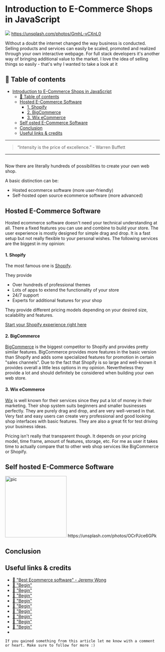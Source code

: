 # Introduction to E-Commerce Shops in JavaScript

[<img src="https://images.unsplash.com/photo-1431347602106-1608ccc66b67?dpr=2&auto=format&fit=crop&w=767&h=467&q=80&cs=tinysrgb&crop=&bg=">](
https://unsplash.com/photos/GmhL-vCXnL0)
https://unsplash.com/photos/GmhL-vCXnL0

Without a doubt the internet changed the way business is conducted. Selling products and services can easily be scaled, promoted and realized through your own interactive webpage. For full stack developers it's another way of bringing additional value to the market. I love the idea of selling things so easily - that's why I wanted to take a look at it


## 📄 Table of contents


<!-- toc orderedList:0 depthFrom:1 depthTo:6 -->

* [Introduction to E-Commerce Shops in JavaScript](#introduction-to-e-commerce-shops-in-javascript)
  * [📄 Table of contents](#table-of-contents)
  * [Hosted E-Commerce Software](#hosted-e-commerce-software)
      * [1. Shopify](#1-shopify)
      * [2. BigCommerce](#2-bigcommerce)
      * [3. Wix eCommerce](#3-wix-ecommerce)
  * [Self osted E-Commerce Software](#self-osted-e-commerce-software)
  * [Conclusion](#conclusion)
  * [Useful links & credits](#useful-links-credits)

<!-- tocstop -->



---

>“Intensity is the price of excellence.” - Warren Buffett

---
##

Now there are literally hundreds of possibilities to create your own web shop.

A basic distinction can be:
- Hosted ecommerce software (more user-friendly)
- Self-hosted open source ecommerce software (more advanced)

## Hosted E-Commerce Software

Hosted ecommerce software doesn't need your technical understanding at all. There a fixed features you can use and combine to build your store. The user experience is mostly designed for simple drag and drop. It is a fast setup but not really flexible to your personal wishes. The following services are the biggest in my opinion:

#### 1. Shopify

The most famous one is [Shopify](https://www.shopify.com/).

They provide
- Over hundreds of professional themes
- Lots of apps to extend the functionality of your store
- 24/7 support
- Experts for additional features for your shop

They provide different pricing models depending on your desired size, scalability and features.

[Start your Shopify experience right here]()

#### 2. BigCommerce

[BigCommerce](https://www.bigcommerce.com/) is the biggest competitor to Shopify and provides pretty similar features. BigCommerce provides more features in the basic version than Shopify and adds some specialized features for promotion in certain "sales channels". Due to the fact that Shopify is so large and well-known it provides overall a little less options in my opinion. Nevertheless they provide a lot and should definitely be considered when building your own web store.

#### 3. Wix eCommerce

[Wix](https://wix.com/) is well known for their services since they put a lot of money in their marketing.
Their shop system suits beginners and smaller businesses perfectly. They are purely drag and drop, and are very well-versed in that. Very fast and easy users can create very professional and good looking shop interfaces with basic features.
They are also a great fit for test driving your business ideas.

Pricing isn't really that transparent though. It depends on your pricing model, time frame, amount of features, storage, etc. For me as user it takes time to actually compare that to other web shop services like BigCommerce or Shopify.

## Self hosted E-Commerce Software







<img src="https://images.unsplash.com/photo-1475650522725-015d35677789?dpr=2&auto=format&fit=crop&w=767&h=511&q=80&cs=tinysrgb&crop=&bg=" alt="pic" height="200"/>
https://unsplash.com/photos/OCrPJce6GPk

## Conclusion



## Useful links & credits
- [📄 "Best Ecommerce software" - Jeremy Wong](http://www.websitebuilderexpert.com/best-ecommerce-software/)
- [📄 "Begin"](afgafgadgads)
- [📄 "Begin"](afgafgadgads)
- [📄 "Begin"](afgafgadgads)
- [📄 "Begin"](afgafgadgads)
- [📄 "Begin"](afgafgadgads)
- [📄 "Begin"](afgafgadgads)
- [📄 "Begin"](afgafgadgads)
- [📄 "Begin"](afgafgadgads)
- [📄 "Begin"](afgafgadgads)
-

```
If you gained something from this article let me know with a comment or heart. Make sure to follow for more :)
```

<!-- Written by Daniel Deutsch (deudan1010@gmail.com) -->
